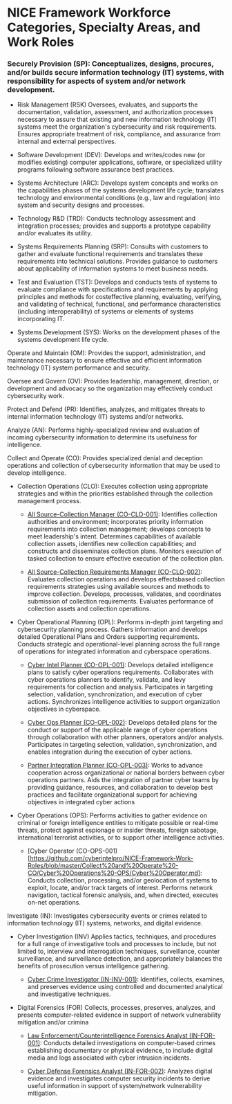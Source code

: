 # NICE Framework Workforce Categories, Specialty Areas, and Work Roles

### Securely Provision (SP): Conceptualizes, designs, procures, and/or builds secure information technology (IT) systems, with responsibility for aspects of system and/or network development.

- Risk Management (RSK) Oversees, evaluates, and supports the documentation, validation, assessment, and authorization processes necessary to assure that existing and new information technology (IT) systems meet the organization's cybersecurity and risk requirements. Ensures appropriate treatment of risk, compliance, and assurance from internal and external perspectives.

- Software Development (DEV): Develops and writes/codes new (or modifies existing) computer applications, software, or specialized utility programs following software assurance best practices.

- Systems Architecture (ARC): Develops system concepts and works on the capabilities phases of the systems development life cycle; translates technology and environmental conditions (e.g., law and regulation) into system and security designs and processes.

- Technology R&D (TRD): Conducts technology assessment and integration processes; provides and supports a prototype capability and/or evaluates its utility.

- Systems Requirements Planning (SRP): Consults with customers to gather and evaluate functional requirements and translates these requirements into technical solutions. Provides guidance to customers about applicability of information systems to meet business needs.

- Test and Evaluation (TST): Develops and conducts tests of systems to evaluate compliance with specifications and requirements by applying principles and methods for costeffective planning, evaluating, verifying, and validating of technical, functional, and performance characteristics (including interoperability) of systems or elements of systems incorporating IT.

- Systems Development (SYS): Works on the development phases of the systems development life cycle.




Operate and Maintain (OM): Provides the support, administration, and maintenance necessary to ensure effective and efficient information technology (IT) system performance and security.

Oversee and Govern (OV): Provides leadership, management, direction, or development and advocacy so the organization may effectively conduct cybersecurity work.

Protect and Defend (PR): Identifies, analyzes, and mitigates threats to internal information technology (IT) systems and/or networks.

Analyze (AN): Performs highly-specialized review and evaluation of incoming cybersecurity information to determine its usefulness for intelligence.

Collect and Operate (CO): Provides specialized denial and deception operations and collection of cybersecurity information that may be used to develop intelligence.

- Collection Operations (CLO): Executes collection using appropriate strategies and within the priorities established through the collection management process. 

  - [All Source-Collection Manager (CO-CLO-001)](https://github.com/cyberintelpro/NICE-Framework-Work-Roles/blob/master/Collect%20and%20Operate%20-CO/Collection%20Operations%20-CLO/All%20Source-Collection%20Manager.md): Identifies collection authorities and environment; incorporates priority information requirements into collection management; develops concepts to meet leadership's intent. Determines capabilities of available collection assets, identifies new collection capabilities; and constructs and disseminates collection plans. Monitors execution of tasked collection to ensure effective execution of the collection plan.
  
  - [All Source-Collection Requirements Manager (CO-CLO-002)](https://github.com/cyberintelpro/NICE-Framework-Work-Roles/blob/master/Collect%20and%20Operate%20-CO/Collection%20Operations%20-CLO/All%20Source-Collection%20Requirements%20Manager.md): Evaluates collection operations and develops effectsbased collection requirements strategies using available sources and methods to improve collection. Develops, processes, validates, and coordinates submission of collection requirements. Evaluates performance of collection assets and collection operations.

- Cyber Operational Planning (OPL): Performs in-depth joint targeting and cybersecurity planning process. Gathers information and develops detailed Operational Plans and Orders supporting requirements. Conducts strategic and operational-level planning across the full range of operations for integrated information and cyberspace operations.

  - [Cyber Intel Planner (CO-OPL-001)](https://github.com/cyberintelpro/NICE-Framework-Work-Roles/blob/master/Collect%20and%20Operate%20-CO/Cyber%20Operational%20Planning%20-OPL/Cyber%20Intel%20Planner.md):  Develops detailed intelligence plans to satisfy cyber operations requirements. Collaborates with cyber operations planners to identify, validate, and levy requirements for collection and analysis. Participates in targeting selection, validation, synchronization, and execution of cyber actions. Synchronizes intelligence activities to support organization objectives in cyberspace.

  - [Cyber Ops Planner (CO-OPL-002)](https://github.com/cyberintelpro/NICE-Framework-Work-Roles/blob/master/Collect%20and%20Operate%20-CO/Cyber%20Operational%20Planning%20-OPL/Cyber%20Ops%20Planner.md): Develops detailed plans for the conduct or support of the applicable range of cyber operations through collaboration with other planners, operators and/or analysts. Participates in targeting selection, validation, synchronization, and enables integration during the execution of cyber actions.

  - [Partner Integration Planner (CO-OPL-003)](https://github.com/cyberintelpro/NICE-Framework-Work-Roles/blob/master/Collect%20and%20Operate%20-CO/Cyber%20Operational%20Planning%20-OPL/Partner%20Integration%20Planner.md): Works to advance cooperation across organizational or national borders between cyber operations partners. Aids the integration of partner cyber teams by providing guidance, resources, and collaboration to
develop best practices and facilitate organizational support for achieving objectives in integrated cyber actions

- Cyber Operations (OPS): Performs activities to gather evidence on criminal or foreign intelligence entities to mitigate possible or real-time threats, protect against espionage or insider threats, foreign sabotage, international terrorist activities, or to support other intelligence activities.
  
  - [Cyber Operator (CO-OPS-001)[https://github.com/cyberintelpro/NICE-Framework-Work-Roles/blob/master/Collect%20and%20Operate%20-CO/Cyber%20Operations%20-OPS/Cyber%20Operator.md]: Conducts collection, processing, and/or geolocation of systems to exploit, locate, and/or track targets of interest. Performs network navigation, tactical forensic analysis, and, when directed, executes on-net operations.

Investigate (IN): Investigates cybersecurity events or crimes related to information technology (IT) systems, networks, and digital evidence.

- Cyber Investigation (INV) Applies tactics, techniques, and procedures for a full range of investigative tools and processes to include, but not limited to, interview and interrogation techniques, surveillance, counter surveillance, and surveillance detection, and appropriately balances the benefits of prosecution versus intelligence gathering.
  
  - [Cyber Crime Investigator (IN-INV-001)](https://github.com/cyberintelpro/NICE-Framework-Work-Roles/blob/master/Investigate%20-IN/Cyber%20Investigation%20-INV/Cyber%20Crime%20Investigator.md): Identifies, collects, examines, and preserves evidence using controlled and documented analytical and investigative techniques.

- Digital Forensics (FOR) Collects, processes, preserves, analyzes, and presents computer-related evidence in support of network vulnerability mitigation and/or crimina

  - [Law Enforcement/Counterintelligence Forensics Analyst (IN-FOR-001)](https://github.com/cyberintelpro/NICE-Framework-Work-Roles/blob/master/Investigate%20-IN/Digital%20Forensics%20-FOR/Law%20Enforcement%20Counterintelligence%20Forensics%20Analyst.md): Conducts detailed investigations on computer-based crimes establishing documentary or physical evidence, to include digital media and logs associated with cyber intrusion incidents.

  - [Cyber Defense Forensics Analyst (IN-FOR-002)](https://github.com/cyberintelpro/NICE-Framework-Work-Roles/blob/master/Investigate%20-IN/Digital%20Forensics%20-FOR/Cyber%20Defense%20Forensics%20Analyst.md): Analyzes digital evidence and investigates computer security incidents to derive useful information in support of system/network vulnerability mitigation.
